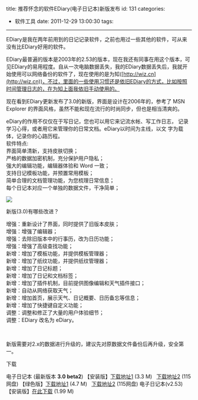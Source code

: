 title: 推荐怀念的软件EDiary(电子日记本)新版发布
id: 131
categories:
  - 软件工具
date: 2011-12-29 13:00:30
tags:
---

EDiary是我在两年前用到的日记记录软件，之前也用过一些其他的软件，可从来没有比EDiary好用的软件。

EDiary最普遍的版本是2003年的2.53的版本，现在我还有同事在用这个版本，可见EDiary的易用程度。自从一次电脑数据丢失，我的EDiary数据丢失后，我就开始使用可以网络备份的软件了，现在使用的是为知([http://wiz.cn](http://wiz.cn))，不过，里面的一些使用习惯还是依旧EDiary的方式，比如按照时间管理日志的，在为知上面我依旧手动使用的。

现在看到EDiary更新发布了3.0的新版，界面是设计在2006年的，参考了 MSN Explorer 的界面风格，虽然不能和现在流行的时尚同步，但也是相当清爽的。

eDiary的作用不仅仅在于写日记，您也可以用它来记流水帐、写工作日志， 记录学习心得，或者用它来管理你的日常文档。eDiary以时间为主线，以文 字为载体，记录你的心路历程。 
</br>软件特点: 
</br>界面简单清新，支持皮肤切换； 
</br>严格的数据加密机制，充分保护用户隐私； 
</br>强大的编辑功能，编辑器体验和 Word 一致； 
</br>支持日记模板功能，并预置常用模板； 
</br>简单合理的文档管理功能，为您梳理日常信息； 
</br>每个日记本对应一个单独的数据文件，干净简单；

![](http://m1.img.libdd.com/farm5/2012/0821/18/D55AC3E6F4D9FE48D6CFBB33AC50C8C561E3945EF698_307_228.PNG)</img>

新版(3.0)有哪些改进？

增强：重新设计了界面，同时提供了旧版本皮肤； 
</br>增强：增强了编辑器； 
</br>增强：去除旧版本中的行事历，改为日历功能； 
</br>增强：增强了高级查找功能； 
</br>新增：增加了模板功能，并提供模板管理器； 
</br>新增：增加了纸纹功能，并提供纸纹管理器； 
</br>新增：增加了日记标题； 
</br>新增：增加了日记和文档标签； 
</br>新增：增加了插件机制，目前提供图像编辑和天气插件接口； 
</br>新增：自动从网络获取天气； 
</br>新增：增加首页，展示天气、日记概要、日历备忘等信息； 
</br>新增：增加了快捷键自定义功能； 
</br>调整：调整和修正了大量的用户体验细节； 
</br>调整：EDiary 改名为 eDiary。

&nbsp;

新版需要对2.x的数据进行升级的，建议先对原数据文件备份后再升级，安全第一。

下载

电子日记本 <span>(最新版本 **3.0 beta2**)</span>
 【安装版】[下载地址1](http://www.haoxg.net/ediary/download/ediary-3.0beta2-setup.zip) (3.3 M)&nbsp;&nbsp;&nbsp;[下载地址2](http://115.com/file/dnozpak9) (115网盘) 【绿色版】[下载地址1](http://www.haoxg.net/ediary/download/ediary-3.0beta2-copy.zip) (4.7 M)&nbsp;&nbsp;&nbsp;[下载地址2](http://115.com/file/cl0h2cqd) (115网盘) 电子日记本<span>(v2.53)</span> 【安装版】[在此下载](http://www.haoxg.net/ediary/download/ediary-2.53-setup.zip) (1.99 M)
